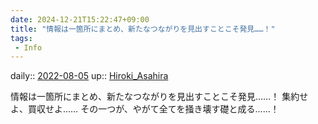 ```yaml
---
date: 2024-12-21T15:22:47+09:00
title: "情報は一箇所にまとめ、新たなつながりを見出すことこそ発見……！"
tags:
 - Info
---
```


daily:: [2022-08-05](../Daily_Note/2022-08-05.md)
up:: [Hiroki_Asahira](../Bar/Novel/Nacaria/Hiroki_Asahira.md)

情報は一箇所にまとめ、新たなつながりを見出すことこそ発見……！
集約せよ、買収せよ……
その一つが、やがて全てを掻き壊す礎と成る……！